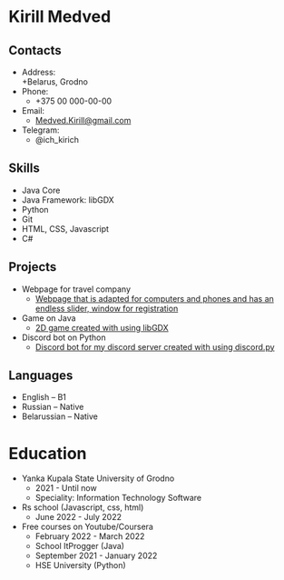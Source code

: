 # Kirill Medved                
## Contacts                         
* Address:                           
    +Belarus, Grodno                
* Phone:                             
    + +375 00 000-00-00              
* Email:
    + Medved.Kirill@gmail.com         
* Telegram:                          
    + @ich_kirich                        
 ## Skills
 * Java Core
 * Java Framework: libGDX
 * Python
 * Git
 * HTML, CSS, Javascript
 * C#
## Projects
* Webpage for travel company
	+ [Webpage that is adapted for computers and phones and has an endless slider, window for registration](https://ich-kirich.github.io/Travel/)
* Game on Java
	+ [2D game created with using libGDX](https://github.com/ich-kirich/my_first_game_on_java_pOg)
* Discord bot on Python
	+ [Discord bot for my discord server created with using discord.py](https://github.com/ich-kirich/discord_bot)
## Languages						
* English – B1							
* Russian – Native				
* Belarussian – Native
# Education
* Yanka Kupala State University of Grodno
	+ 2021 - Until now
	+ Speciality: Information Technology Software
* Rs school (Javascript, css, html)
	+ June 2022 - July 2022
* Free courses on Youtube/Coursera
	+ February 2022 - March 2022
	+ School ItProgger (Java)
	+ September 2021 - January 2022
	+ HSE University (Python)
